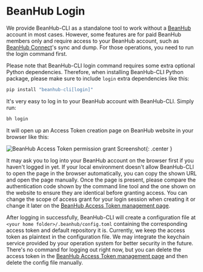 # BeanHub Login

We provide BeanHub-CLI as a standalone tool to work without a [BeanHub](https://beanhub.io) account in most cases.
However, some features are for paid BeanHub members only and require access to your BeanHub account, such as [BeanHub Connect](https://beanhub.io/blog/2024/06/24/introduction-of-beanhub-connect/)'s sync and dump.
For those operations, you need to run the login command first.

Please note that BeanHub-CLI login command requires some extra optional Python dependencies.
Therefore, when installing BeanHub-CLI Python package, please make sure to include `login` extra dependencies like this:

```bash
pip install "beanhub-cli[login]"
```

It's very easy to log in to your BeanHub account with BeanHub-CLI. Simply run:

```bash
bh login
```

It will open up an Access Token creation page on BeanHub website in your browser like this:

![BeanHub Access Token permission grant Screenshot](/img/auth-session-screenshot.png){: .center }

It may ask you to log into your BeanHub account on the browser first if you haven't logged in yet.
If your local environment doesn't allow BeanHub-CLI to open the page in the browser automatically, you can copy the shown URL and open the page manually.
Once the page is present, please compare the authentication code shown by the command line tool and the one shown on the website to ensure they are identical before granting access.
You can change the scope of access grant for your login session when creating it or change it later on the [BeanHub Access Token management page](https://app.beanhub.io/access-tokens/).

After logging in successfully, BeanHub-CLI will create a configuration file at `<your home folder>/.beanhub/config.toml` containing the corresponding access token and default repository it is.
Currently, we keep the access token as plaintext in the configuration file.
We may integrate the keychain service provided by your operation system for better security in the future.
There's no command for logging out right now, but you can delete the access token in the [BeanHub Access Token management page](https://app.beanhub.io/access-tokens/) and then delete the config file manually.
